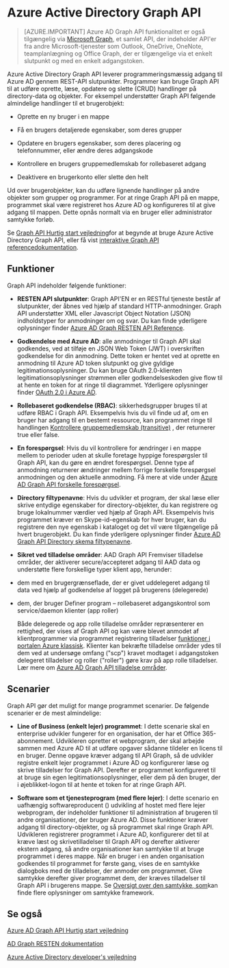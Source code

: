 <properties
   pageTitle="Azure Active Directory Graph API | Microsoft Azure"
   description="En oversigt og hurtig start vejledning til Graph API som giver mulighed for programmeringsmæssig adgang til Azure AD gennem REST-API slutpunkter."
   services="active-directory"
   documentationCenter=""
   authors="PatAltimore"
   manager="mbaldwin"
   editor="mbaldwin" />
<tags
   ms.service="active-directory"
   ms.devlang="na"
   ms.topic="article"
   ms.tgt_pltfrm="na"
   ms.workload="identity"
   ms.date="09/16/2016"
   ms.author="mbaldwin" />

# <a name="azure-active-directory-graph-api"></a>Azure Active Directory Graph API

> [AZURE.IMPORTANT] Azure AD Graph API funktionalitet er også tilgængelig via [Microsoft Graph](https://graph.microsoft.io/), et samlet API, der indeholder API'er fra andre Microsoft-tjenester som Outlook, OneDrive, OneNote, teamplanlægning og Office Graph, der er tilgængelige via et enkelt slutpunkt og med en enkelt adgangstoken.

Azure Active Directory Graph API leverer programmeringsmæssig adgang til Azure AD gennem REST-API slutpunkter. Programmer kan bruge Graph API til at udføre oprette, læse, opdatere og slette (CRUD) handlinger på directory-data og objekter. For eksempel understøtter Graph API følgende almindelige handlinger til et brugerobjekt:

- Oprette en ny bruger i en mappe

- Få en brugers detaljerede egenskaber, som deres grupper

- Opdatere en brugers egenskaber, som deres placering og telefonnummer, eller ændre deres adgangskode

- Kontrollere en brugers gruppemedlemskab for rollebaseret adgang

- Deaktivere en brugerkonto eller slette den helt

Ud over brugerobjekter, kan du udføre lignende handlinger på andre objekter som grupper og programmer. For at ringe Graph API på en mappe, programmet skal være registreret hos Azure AD og konfigureres til at give adgang til mappen. Dette opnås normalt via en bruger eller administrator samtykke forløb.

Se [Graph API Hurtig start vejledning](active-directory-graph-api-quickstart.md)for at begynde at bruge Azure Active Directory Graph API, eller få vist [interaktive Graph API referencedokumentation](https://msdn.microsoft.com/Library/Azure/Ad/Graph/api/api-catalog).


## <a name="features"></a>Funktioner

Graph API indeholder følgende funktioner:

- **RESTEN API slutpunkter**: Graph API'EN er en RESTful tjeneste består af slutpunkter, der åbnes ved hjælp af standard HTTP-anmodninger. Graph API understøtter XML eller Javascript Object Notation (JSON) indholdstyper for anmodninger om og svar. Du kan finde yderligere oplysninger finder [Azure AD Graph RESTEN API Reference](https://msdn.microsoft.com/Library/Azure/Ad/Graph/api/api-catalog).

- **Godkendelse med Azure AD**: alle anmodninger til Graph API skal godkendes, ved at tilføje en JSON Web Token (JWT) i overskriften godkendelse for din anmodning. Dette token er hentet ved at oprette en anmodning til Azure AD token slutpunkt og give gyldige legitimationsoplysninger. Du kan bruge OAuth 2.0-klienten legitimationsoplysninger strømmen eller godkendelseskoden give flow til at hente en token for at ringe til diagrammet. Yderligere oplysninger finder [OAuth 2.0 i Azure AD](https://msdn.microsoft.com/library/azure/dn645545.aspx).

- **Rollebaseret godkendelse (RBAC)**: sikkerhedsgrupper bruges til at udføre RBAC i Graph API. Eksempelvis hvis du vil finde ud af, om en bruger har adgang til en bestemt ressource, kan programmet ringe til handlingen [Kontrollere gruppemedlemskab (transitive)](https://msdn.microsoft.com/Library/Azure/Ad/Graph/api/groups-operations#FunctionsandactionsongroupsCheckmembershipinaspecificgrouptransitive) , der returnerer true eller false.

- **En forespørgsel**: Hvis du vil kontrollere for ændringer i en mappe mellem to perioder uden at skulle foretage hyppige forespørgsler til Graph API, kan du gøre en ændret forespørgsel. Denne type af anmodning returnerer ændringer mellem forrige forskelle forespørgsel anmodningen og den aktuelle anmodning. Få mere at vide under [Azure AD Graph API forskelle forespørgsel](https://msdn.microsoft.com/Library/Azure/Ad/Graph/howto/azure-ad-graph-api-differential-query).

- **Directory filtypenavne**: Hvis du udvikler et program, der skal læse eller skrive entydige egenskaber for directory-objekter, du kan registrere og bruge lokalnummer værdier ved hjælp af Graph API. Eksempelvis hvis programmet kræver en Skype-id-egenskab for hver bruger, kan du registrere den nye egenskab i kataloget og det vil være tilgængelige på hvert brugerobjekt. Du kan finde yderligere oplysninger finder [Azure AD Graph API Directory skema filtypenavne](https://msdn.microsoft.com/Library/Azure/Ad/Graph/howto/azure-ad-graph-api-directory-schema-extensions).

- **Sikret ved tilladelse områder**: AAD Graph API Fremviser tilladelse områder, der aktiverer secure/accepteret adgang til AAD data og understøtte flere forskellige typer klient app, herunder:
 - dem med en brugergrænseflade, der er givet uddelegeret adgang til data ved hjælp af godkendelse af logget på brugerens (delegerede)
  - dem, der bruger Definer program – rollebaseret adgangskontrol som service/daemon klienter (app roller)

    Både delegerede og app rolle tilladelse områder repræsenterer en rettighed, der vises af Graph API og kan være blevet anmodet af klientprogrammer via programmet registrering tilladelser [funktioner i portalen Azure klassisk](https://manage.windowsazure.com). Klienter kan bekræfte tilladelse områder ydes til dem ved at undersøge omfang ("scp") kravet modtaget i adgangstoken delegeret tilladelser og roller ("roller") gøre krav på app rolle tilladelser. Lær mere om [Azure AD Graph API tilladelse områder](https://msdn.microsoft.com/Library/Azure/Ad/Graph/howto/azure-ad-graph-api-permission-scopes).


## <a name="scenarios"></a>Scenarier

Graph API gør det muligt for mange programmet scenarier. De følgende scenarier er de mest almindelige:

- **Line of Business (enkelt lejer) programmet**: I dette scenarie skal en enterprise udvikler fungerer for en organisation, der har et Office 365-abonnement. Udvikleren opretter et webprogram, der skal arbejde sammen med Azure AD til at udføre opgaver sådanne tildeler en licens til en bruger. Denne opgave kræver adgang til API Graph, så de udvikler registre enkelt lejer programmet i Azure AD og konfigurerer læse og skrive tilladelser for Graph API. Derefter er programmet konfigureret til at bruge sin egen legitimationsoplysninger, eller dem på den bruger, der i øjeblikket-logon til at hente et token for at ringe Graph API.

- **Software som et tjenesteprogram (med flere lejer)**: I dette scenario en uafhængig softwareproducent () udvikling af hostet med flere lejer webprogram, der indeholder funktioner til administration af brugeren til andre organisationer, der bruger Azure AD. Disse funktioner kræver adgang til directory-objekter, og så programmet skal ringe Graph API. Udvikleren registrerer programmet i Azure AD, konfigurerer det til at kræve læst og skrivetilladelser til Graph API og derefter aktiverer ekstern adgang, så andre organisationer kan samtykke til at bruge programmet i deres mappe. Når en bruger i en anden organisation godkendes til programmet for første gang, vises de en samtykke dialogboks med de tilladelser, der anmoder om programmet.  Give samtykke derefter giver programmet dem, der kræves tilladelser til Graph API i brugerens mappe. Se [Oversigt over den samtykke, som](active-directory-integrating-applications.md)kan finde flere oplysninger om samtykke framework.

## <a name="see-also"></a>Se også

[Azure AD Graph API Hurtig start vejledning](active-directory-graph-api-quickstart.md)

[AD Graph RESTEN dokumentation](https://msdn.microsoft.com/Library/Azure/Ad/Graph/api/api-catalog)

[Azure Active Directory developer's vejledning](active-directory-developers-guide.md)
